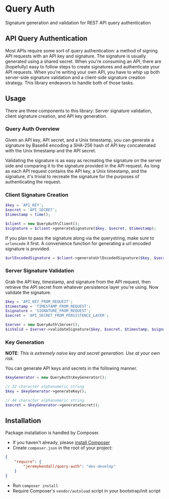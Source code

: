 # Query Auth

Signature generation and validation for REST API query authentication

## API Query Authentication

Most APIs require some sort of query authentication: a method of signing API
requests with an API key and signature.  The signature is usually generated
using a shared secret.  When you're consuming an API, there are (hopefully) easy
to follow steps to create signatures and authenticate your API requests. When
you're writing your own API, you have to whip up both server-side signature
validation and a client-side signature creation strategy. This library endeavors
to handle both of those tasks.

## Usage

There are three components to this library: Server signature validation, client
signature creation, and API key generation.

### Query Auth Overview

Given an API key, API secret, and a Unix timestamp, you can generate a signature
by Base64 encoding a SHA-256 hash of API key concatenated with the Unix timestamp
and the API secret.

Validating the signature is as easy as recreating the signature on the server
side and comparing it to the signature provided in the API request.  As long as
each API request contains the API key, a Unix timestamp, and the signature,
it's trivial to recreate the signature for the purposes of authenticating the
request.

### Client Signature Creation

```php
$key = 'API_KEY';
$secret = 'API_SECRET';
$timestamp = time();

$client = new QueryAuth\Client(); 
$signature = $client->generateSignature($key, $secret, $timestamp);
```

If you plan to pass the signature along via the querystring, make sure to
`urlencode` it first. A convenience function for generating a url encoded
signature is provided.

```php
$urlEncodedSignature = $client->generateUrlEncodedSignature($key, $secret, $timestamp);
```

### Server Signature Validation

Grab the API key, timestamp, and signature from the API request, then retrieve
the API secret from whatever persistence layer you're using.  Now validate the
signature.

```php
$key = 'API_KEY_FROM_REQUEST';
$timestamp = 'TIMESTAMP_FROM_REQUEST';
$signature = 'SIGNATURE_FROM_REQUEST';
$secret = 'API_SECRET_FROM_PERSISTENCE_LAYER';

$server = new QueryAuth\Server();
$isValid = $server->validateSignature($key, $secret, $timestamp, $signature);
```

### Key Generation

**NOTE**: *This is extremely naive key and secret generation. Use at your own risk.*

You can generate API keys and secrets in the following manner.

```php
$keyGenerator = new QueryAuth\KeyGenerator();

// 32 character alphanumeric string
$key = $keyGenerator->generateKey();

// 44 character alphanumeric string
$secret = $keyGenerator->generateSecret();
```

## Installation

Package installation is handled by Composer.

* If you haven't already, please [install Composer](http://getcomposer.org/doc/00-intro.md#installation-nix)
* Create `composer.json` in the root of your project:

```json
{
    "require": {
        "jeremykendall/query-auth": "dev-develop"
    }
}
```

* Run `composer install`
* Require Composer's `vendor/autoload` script in your bootstrap/init script

